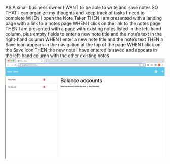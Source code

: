 AS A small business owner 
I WANT to be able to write and save notes SO THAT I can organize my thoughts and keep track of tasks I need to complete
WHEN I open the Note Taker THEN I am presented with a landing page with a link to a notes page
WHEN I click on the link to the notes page THEN I am presented with a page with existing notes listed in the left-hand column, plus empty fields to enter a new note title and the note’s text in the right-hand column WHEN I enter a new note title and the note’s text THEN a Save icon appears in the navigation at the top of the page WHEN I click on the Save icon THEN the new note I have entered is saved and appears in the left-hand column with the other existing notes
![Alt text](./public/assets/Screenshot.png)